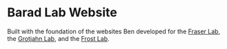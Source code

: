 # Barad Lab Website

Built with the foundation of the websites Ben developed for the [Fraser Lab](https://fraserlab.com), the [Grotjahn Lab](https://grotjahnlab.org), and the [Frost Lab](https://frostlab.org).

